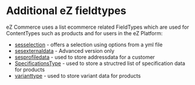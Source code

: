# Additional eZ fieldtypes

eZ Commerce uses a list ecommerce related FieldTypes which are used for ContentTypes such as products and for users in the eZ Platform:

- [sesselection](sesselection.md) - offers a selection using options from a yml file
- [sesexternaldata](sesexternaldata.md) - Advanced version only
- [sesprofiledata](sesprofiledata.md) - used to store addressdata for a customer
- [SpecificationsType](specificationstype.md) - used to store a structred list of specification data for products
- [varianttype](varianttype.md) - used to store variant data for products
